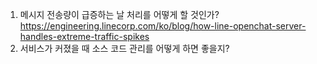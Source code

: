 1. 메시지 전송량이 급증하는 날 처리를 어떻게 할 것인가?
  https://engineering.linecorp.com/ko/blog/how-line-openchat-server-handles-extreme-traffic-spikes
2. 서비스가 커졌을 때 소스 코드 관리를 어떻게 하면 좋을지?
